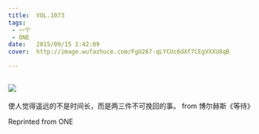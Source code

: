 ```yaml
---
title:	VOL.1073
tags:
 - 一个
 - ONE
date:	2015/09/15 1:42:09
cover:	http://image.wufazhuce.com/FgU267-qLYCUc6dXf7CEgVXXU8qB

---
```

![](http://image.wufazhuce.com/FgU267-qLYCUc6dXf7CEgVXXU8qB)
---

使人觉得遥远的不是时间长，而是两三件不可挽回的事。 from 博尔赫斯《等待》
 
Reprinted from ONE
